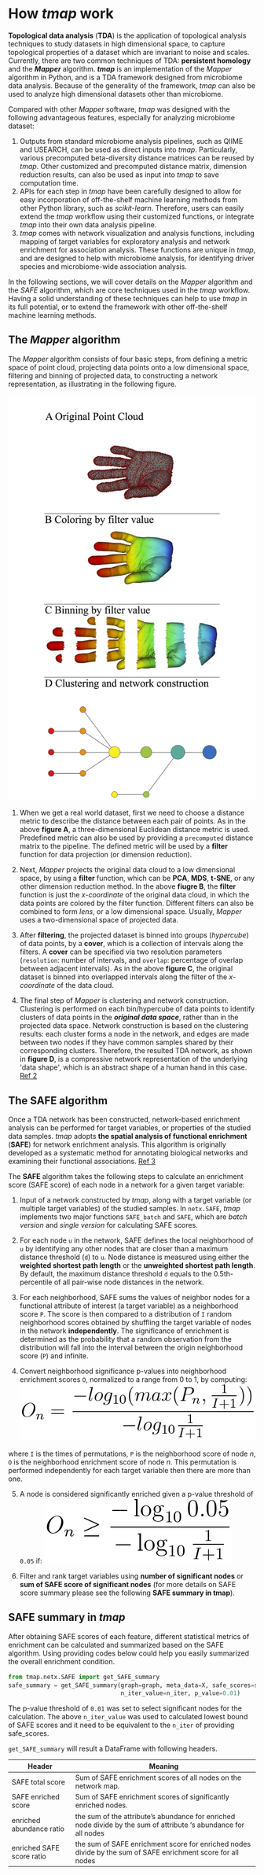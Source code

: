 # How *tmap* work

**Topological data analysis** (**TDA**) is the application of topological analysis techniques to study datasets in high dimensional space, to capture topological properties of a dataset which are invariant to noise and scales. Currently, there are two common techniques of TDA: **persistent homology** and the ***Mapper*** algorithm. ***tmap*** is an implementation of the *Mapper* algorithm in Python, and is a TDA framework designed from microbiome data analysis. Because of the generality of the framework, *tmap* can also be used to analyze high dimensional datasets other than microbiome.

Compared with other *Mapper* software, *tmap* was designed with the following advantageous features, especially for analyzing microbiome dataset:

1. Outputs from standard microbiome analysis pipelines, such as QIIME and USEARCH, can be used as direct inputs into *tmap*. Particularly, various precomputed beta-diversity distance matrices can be reused by *tmap*. Other customized and precomputed distance matrix, dimension reduction results, can also be used as input into *tmap* to save computation time.
2. APIs for each step in *tmap* have been carefully designed to allow for easy incorporation of off-the-shelf machine learning methods from other Python library, such as *scikit-learn*. Therefore, users can easily extend the *tmap* workflow using their customized functions, or integrate *tmap* into their own data analysis pipeline.
3. *tmap* comes with network visualization and analysis functions, including mapping of target variables for exploratory analysis and network enrichment for association analysis. These functions are unique in *tmap*, and are designed to help with microbiome analysis, for identifying driver species and microbiome-wide association analysis.

In the following sections, we will cover details on the *Mapper* algorithm and the *SAFE* algorithm, which are core techniques used in the *tmap* workflow. Having a solid understanding of these techniques can help to use *tmap* in its full potential, or to extend the framework with other off-the-shelf machine learning methods.

## The *Mapper* algorithm

The *Mapper* algorithm consists of four basic steps, from defining a metric space of point cloud, projecting data points onto a low dimensional space, filtering and binning of projected data, to constructing a network representation, as illustrating in the following figure.

![Basic TDA Mapper pipeline](img/how2work/basic_pipelines.jpg)

1. When we get a real world dataset, first we need to choose a distance metric to describe the distance between each pair of points. As in the above **figure A**, a three-dimensional Euclidean distance metric is used. Predefined metric can also be used by providing a `precomputed` distance matrix to the pipeline. The defined metric will be used by a **filter** function for data projection (or dimension reduction).

2. Next, *Mapper* projects the original data cloud to a low dimensional space, by using a **filter** function, which can be **PCA**, **MDS**, **t-SNE**, or any other dimension reduction method. In the above **fiugre B**, the **filter** function is just the *x-coordinate* of the original data cloud, in which the data points are colored by the filter function. Different filters can also be combined to form *lens*, or a low dimensional space. Usually, *Mapper* uses a two-dimensional space of projected data.

3. After **filtering**, the projected dataset is binned into groups (*hypercube*) of data points, by a **cover**, which is a collection of intervals along the filters. A **cover** can be specified via two resolution parameters (`resolution`: number of intervals, and `overlap`: percentage of overlap between adjacent intervals). As in the above **figure C**, the original dataset is binned into overlapped intervals along the filter of the *x-coordinate* of the data cloud.

4. The final step of *Mapper* is clustering and network construction. Clustering is performed on each bin/hypercube of data points to identify clusters of data points in the ***original data space***, rather than in the projected data space. Network construction is based on the clustering results: each cluster forms a node in the network, and edges are made between two nodes if they have common samples shared by their corresponding clusters. Therefore, the resulted TDA network, as shown in **figure D**, is a compressive network representation of the underlying 'data shape', which is an abstract shape of a human hand in this case. [Ref 2](https://www.researchgate.net/publication/235423532_Extracting_insights_from_the_shape_of_complex_data_using_topology)

## The SAFE algorithm

Once a TDA network has been constructed, network-based enrichment analysis can be performed for target variables, or properties of the studied data samples. *tmap* adopts **the spatial analysis of functional enrichment** (**SAFE**) for network enrichment analysis. This algorithm is originally developed as a systematic method for annotating biological networks and examining their functional associations. [Ref 3](https://www.sciencedirect.com/science/article/pii/S240547121630148X?via%3Dihub)

The **SAFE** algorithm takes the following steps to calculate an enrichment score (SAFE score) of each node in a network for a given target variable:

1. Input of a network constructed by *tmap*, along with a target variable (or multiple target variables) of the studied samples. In `netx.SAFE`, *tmap* implements two major functions `SAFE_batch` and `SAFE`, which are *batch version* and *single version* for calculating SAFE scores.

2. For each node `u` in the network, SAFE defines the local neighborhood of `u` by identifying any other nodes that are closer than a maximum distance threshold (`d`) to `u`. Node distance is measured using either the **weighted shortest path length** or the **unweighted shortest path length**. By default, the maximum distance threshold `d` equals to the 0.5th-percentile of all pair-wise node distances in the network.

3. For each neighborhood, SAFE sums the values of neighbor nodes for a functional attribute of interest (a target variable) as a neighborhood score `P`. The score is then compared to a distribution of `I` random neighborhood scores obtained by shuffling the target variable of nodes in the network **independently**. The significance of enrichment is determined as the probability that a random observation from the distribution will fall into the interval between the origin neighborhood score (`P`) and infinite.

4. Convert neighborhood significance p-values into neighborhood enrichment scores `O`, normalized to a range from 0 to 1, by computing:
![SAFE Score 1](img/how2work/SAFE_sig2.png)

where `I` is the times of permutations, `P` is the neighborhood score of node *n*, `O` is the neighborhood enrichment score of node *n*. This permutation is performed independently for each target variable then there are more than one.

5. A node is considered significantly enriched given a p-value threshold of `0.05` if:
![SAFE Score 2](img/how2work/SAFE_sig3.png)

6. Filter and rank target variables using **number of significant nodes** or **sum of SAFE score of significant nodes** (for more details on SAFE score summary please see the following **SAFE summary in tmap**).

## SAFE summary in *tmap*

After obtaining SAFE scores of each feature, different statistical metrics of enrichment can be calculated and summarized based on the SAFE algorithm. Using providing codes below could help you easily summarized the overall enrichment condition.

```python
from tmap.netx.SAFE import get_SAFE_summary
safe_summary = get_SAFE_summary(graph=graph, meta_data=X, safe_scores=safe_scores,
                                n_iter_value=n_iter, p_value=0.01)
```

The p-value threshold of `0.01` was set to select significant nodes for the calculation. The above `n_iter_value` was used to calculated lowest bound of SAFE scores and it need to be equivalent to the `n_iter` of providing safe_scores.

`get_SAFE_summary` will result a DataFrame with following headers.

|Header|Meaning|
|-----|------|
|SAFE total score|Sum of SAFE enrichment scores of all nodes on the network map.|
|SAFE enriched score|Sum of SAFE enrichment scores of significantly enriched nodes.|
|enriched abundance ratio|the sum of the attribute’s abundance for enriched node divide by the sum of attribute ‘s abundance for all nodes|
|enriched SAFE score ratio|the sum of SAFE enrichment score for enriched nodes divide by the sum of SAFE enrichment score for all nodes|
